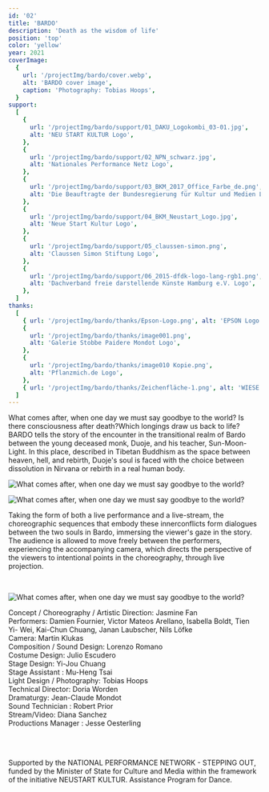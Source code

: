 ```yaml
---
id: '02'
title: 'BARDO'
description: 'Death as the wisdom of life'
position: 'top'
color: 'yellow'
year: 2021
coverImage:
  {
    url: '/projectImg/bardo/cover.webp',
    alt: 'BARDO cover image',
    caption: 'Photography: Tobias Hoops',
  }
support:
  [
    {
      url: '/projectImg/bardo/support/01_DAKU_Logokombi_03-01.jpg',
      alt: 'NEU START KULTUR Logo',
    },
    {
      url: '/projectImg/bardo/support/02_NPN_schwarz.jpg',
      alt: 'Nationales Performance Netz Logo',
    },
    {
      url: '/projectImg/bardo/support/03_BKM_2017_Office_Farbe_de.png',
      alt: 'Die Beauftragte der Bundesregierung für Kultur und Medien Logo',
    },
    {
      url: '/projectImg/bardo/support/04_BKM_Neustart_Logo.jpg',
      alt: 'Neue Start Kultur Logo',
    },
    {
      url: '/projectImg/bardo/support/05_claussen-simon.png',
      alt: 'Claussen Simon Stiftung Logo',
    },
    {
      url: '/projectImg/bardo/support/06_2015-dfdk-logo-lang-rgb1.png',
      alt: 'Dachverband freie darstellende Künste Hamburg e.V. Logo',
    },
  ]
thanks:
  [
    { url: '/projectImg/bardo/thanks/Epson-Logo.png', alt: 'EPSON Logo' },
    {
      url: '/projectImg/bardo/thanks/image001.png',
      alt: 'Galerie Stobbe Paidere Mondot Logo',
    },
    {
      url: '/projectImg/bardo/thanks/image010 Kopie.png',
      alt: 'Pflanzmich.de Logo',
    },
    { url: '/projectImg/bardo/thanks/Zeichenfläche-1.png', alt: 'WIESE Logo' },
  ]
---
```


What comes after, when one day we must say goodbye to the world? Is
there consciousness after death?Which longings draw us back to life?
BARDO tells the story of the encounter in the transitional realm of Bardo
between the young deceased monk, Duoje, and his teacher, Sun-Moon-
Light. In this place, described in Tibetan Buddhism as the space between
heaven, hell, and rebirth, Duoje's soul is faced with the choice between
dissolution in Nirvana or rebirth in a real human body.
<br>

![What comes after, when one day we must say goodbye to the world?](/projectImg/bardo/bardo-1.webp)

![What comes after, when one day we must say goodbye to the world?](/projectImg/bardo/poster.webp)

Taking the form of both
a live performance and a live-stream, the choreographic sequences that
embody these innerconflicts form dialogues between the two souls in Bardo,
immersing the viewer's gaze in the story. The audience is allowed to move
freely between the performers, experiencing the accompanying camera,
which directs the perspective of the viewers to intentional points in the
choreography, through live projection.

<br>

![What comes after, when one day we must say goodbye to the world?](/projectImg/bardo/bardo-2.webp)

Concept / Choreography / Artistic Direction: Jasmine Fan <br>
Performers: Damien Fournier, Victor Mateos Arellano, Isabella Boldt, Tien Yi-
Wei, Kai-Chun Chuang, Janan Laubscher, Nils Löfke <br>
Camera: Martin Klukas<br>
Composition / Sound Design: Lorenzo Romano<br>
Costume Design: Julio Escudero<br>
Stage Design: Yi-Jou Chuang<br>
Stage Assistant : Mu-Heng Tsai<br>
Light Design / Photography: Tobias Hoops<br>
Technical Director: Doria Worden<br>
Dramaturgy: Jean-Claude Mondot<br>
Sound Technician : Robert Prior<br>
Stream/Video: Diana Sanchez<br>
Productions Manager : Jesse Oesterling<br>

<br>
<br>

Supported by the NATIONAL PERFORMANCE NETWORK - STEPPING OUT, funded by the Minister of State for Culture and Media within the framework of the initiative NEUSTART KULTUR. Assistance Program for Dance.
